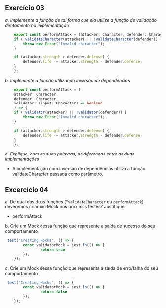 
## Exercício 03

*a. Implemente a função de tal forma que ela utilize a função de validação diretamente na implementação*

~~~typescript
    export const performAttack = (attacker: Character, defender: Character) => {
    if (!validateCharacter(attacker) || !validateCharacter(defender)) {
        throw new Error("Invalid character");
    }

    if (attacker.strength > defender.defense) {
        defender.life -= attacker.strength - defender.defense;
    }
    };
~~~

*b. Implemente a função utilizando inversão de dependências*

~~~typescript
    export const performAttack = (
    attacker: Character,
    defender: Character,
    validator: (input: Character) => boolean
    ) => {
    if (!validator(attacker) || !validator(defender)) {
        throw new Error("Invalid character");
    }

    if (attacker.strength > defender.defense) {
        defender.life -= attacker.strength - defender.defense;
    }
    };
~~~


*c. Explique, com as suas palavras, as diferenças entre as duas implementações*
-  A implementação com inversão de dependências utiliza a função validateCharacter passada como parâmetro.

## Excercício 04 

a. De qual das duas funções (*`validateCharacter` ou `performAttack`)  deveremos criar um Mock nos próximos testes? Justifique.

- performAttack

b. Crie um Mock dessa função que represente a saída de sucesso do seu comportamento

~~~typescript
 test("Creating Mocks", () => {
        const validatorMock = jest.fn(() => {
                return true
        });
    });

~~~
c. Crie um Mock dessa função que representa a saída de erro/falha do seu comportamento


~~~typescript
 test("Creating Mocks", () => {
        const validatorMock = jest.fn(() => {
                return false
        });
    });

~~~